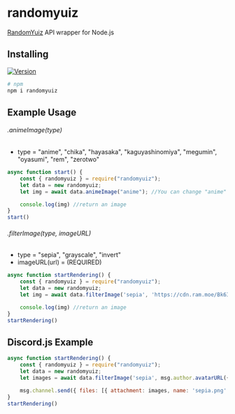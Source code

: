 # randomyuiz
[RandomYuiz](https://nodei.co/npm/randomyuiz) API wrapper for Node.js

## Installing
[![Version](https://nodei.co/npm/randomyuiz.png?compact=true)](https://nodei.co/npm/randomyuiz)
```sh
# npm
npm i randomyuiz
```

## Example Usage
###### .animeImage(type)
* type = "anime", "chika", "hayasaka", "kaguyashinomiya", "megumin", "oyasumi", "rem", "zerotwo"
```js
async function start() {
    const { randomyuiz } = require("randomyuiz");
    let data = new randomyuiz;
    let img = await data.animeImage("anime"); //You can change "anime" with following options above

    console.log(img) //return an image
}
start()
```
###### .filterImage(type, imageURL)
* type = "sepia", "grayscale", "invert"
* imageURL(url) = (REQUIRED)
```js
async function startRendering() {
    const { randomyuiz } = require("randomyuiz");
    let data = new randomyuiz;
    let img = await data.filterImage('sepia', 'https://cdn.ram.moe/Bk6IgCMel.jpg'); //if imageURL empty, it will return default image as example

    console.log(img) //return an image
}
startRendering()
```
## Discord.js Example
```js
async function startRendering() {
    const { randomyuiz } = require("randomyuiz");
    let data = new randomyuiz;
    let images = await data.filterImage('sepia', msg.author.avatarURL({size: 2048, format: 'png'}));

    msg.channel.send({ files: [{ attachment: images, name: 'sepia.png' }] }); //result
}
startRendering()
```
